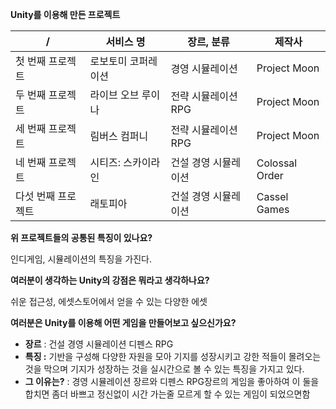**Unity를 이용해 만든 프로젝트**

| **/**              | **서비스 명**       | **장르, 분류**       | **제작사**     |
| ------------------ | ------------------- | -------------------- | -------------- |
| 첫 번째 프로젝트   | 로보토미 코퍼레이션 | 경영 시뮬레이션      | Project Moon   |
| 두 번째 프로젝트   | 라이브 오브 루이나  | 전략 시뮬레이션 RPG  | Project Moon   |
| 세 번째 프로젝트   | 림버스 컴퍼니       | 전략 시뮬레이션 RPG  | Project Moon   |
| 네 번째 프로젝트   | 시티즈: 스카이라인  | 건설 경영 시뮬레이션 | Colossal Order |
| 다섯 번째 프로젝트 | 래토피아            | 건설 경영 시뮬레이션 | Cassel Games   |

**위 프로젝트들의 공통된 특징이 있나요?**

인디게임, 시뮬레이션의 특징을 가진다.

**여러분이 생각하는 Unity의 강점은 뭐라고 생각하나요?**

쉬운 접근성, 에셋스토어에서 얻을 수 있는 다양한 에셋

**여러분은 Unity를 이용해 어떤 게임을 만들어보고 싶으신가요?**

- **장르** : 건설 경영 시뮬레이션 디펜스 RPG
- **특징 :** 기반을 구성해 다양한 자원을 모아 기지를 성장시키고 강한 적들이 몰려오는 것을 막으며 기지가 성장하는 것을 실시간으로 볼 수 있는 특징을 가지고 있다.
- **그 이유는?** : 경영 시뮬레이션 장르와 디펜스 RPG장르의 게임을 좋아하여 이 둘을 합치면 좀더 바쁘고 정신없이 시간 가는줄 모르게 할 수 있는 게임이 되었으면함